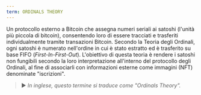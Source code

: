 ```yaml
---
term: ORDINALS THEORY
---
```


Un protocollo esterno a Bitcoin che assegna numeri seriali ai satoshi (l'unità più piccola di bitcoin), consentendo loro di essere tracciati e trasferiti individualmente tramite transazioni Bitcoin. Secondo la Teoria degli Ordinali, ogni satoshi è numerato nell'ordine in cui è stato estratto ed è trasferito su base FIFO (*First-In-First-Out*). L'obiettivo di questa teoria è rendere i satoshi non fungibili secondo la loro interpretazione all'interno del protocollo degli Ordinali, al fine di associarli con informazioni esterne come immagini (NFT) denominate "iscrizioni".

> ► *In inglese, questo termine si traduce come "Ordinals Theory".*